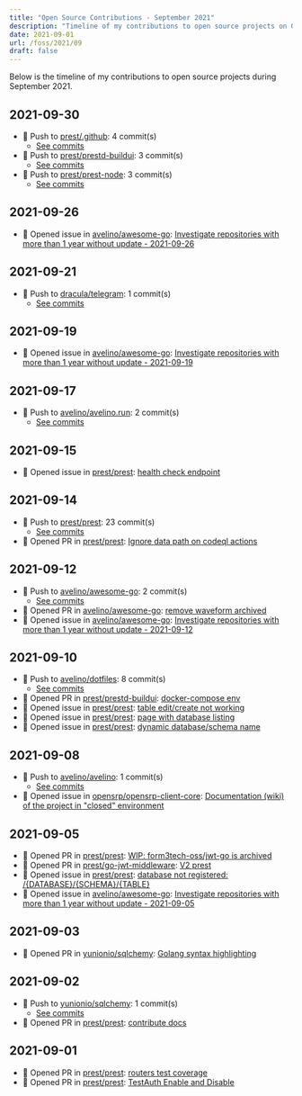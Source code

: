 ```yaml
---
title: "Open Source Contributions - September 2021"
description: "Timeline of my contributions to open source projects on GitHub during September 2021."
date: 2021-09-01
url: /foss/2021/09
draft: false
---
```


Below is the timeline of my contributions to open source projects during September 2021.

## 2021-09-30

- 🔨 Push to [prest/.github](https://github.com/prest/.github): 4 commit(s)
  - [See commits](https://github.com/prest/.github/commits?author=avelino&since=2021-09-30T00:00:00Z&until=2021-09-30T23:59:59Z)
- 🔨 Push to [prest/prestd-buildui](https://github.com/prest/prestd-buildui): 3 commit(s)
  - [See commits](https://github.com/prest/prestd-buildui/commits?author=avelino&since=2021-09-30T00:00:00Z&until=2021-09-30T23:59:59Z)
- 🔨 Push to [prest/prest-node](https://github.com/prest/prest-node): 3 commit(s)
  - [See commits](https://github.com/prest/prest-node/commits?author=avelino&since=2021-09-30T00:00:00Z&until=2021-09-30T23:59:59Z)

## 2021-09-26

- 🐛 Opened issue in [avelino/awesome-go](https://github.com/avelino/awesome-go): [Investigate repositories with more than 1 year without update - 2021-09-26](https://github.com/avelino/awesome-go/issues/3759)

## 2021-09-21

- 🔨 Push to [dracula/telegram](https://github.com/dracula/telegram): 1 commit(s)
  - [See commits](https://github.com/dracula/telegram/commits?author=avelino&since=2021-09-21T00:00:00Z&until=2021-09-21T23:59:59Z)

## 2021-09-19

- 🐛 Opened issue in [avelino/awesome-go](https://github.com/avelino/awesome-go): [Investigate repositories with more than 1 year without update - 2021-09-19](https://github.com/avelino/awesome-go/issues/3752)

## 2021-09-17

- 🔨 Push to [avelino/avelino.run](https://github.com/avelino/avelino.run): 2 commit(s)
  - [See commits](https://github.com/avelino/avelino.run/commits?author=avelino&since=2021-09-17T00:00:00Z&until=2021-09-17T23:59:59Z)

## 2021-09-15

- 🐛 Opened issue in [prest/prest](https://github.com/prest/prest): [health check endpoint](https://github.com/prest/prest/issues/606)

## 2021-09-14

- 🔨 Push to [prest/prest](https://github.com/prest/prest): 23 commit(s)
  - [See commits](https://github.com/prest/prest/commits?author=avelino&since=2021-09-14T00:00:00Z&until=2021-09-14T23:59:59Z)
- 🔀 Opened PR in [prest/prest](https://github.com/prest/prest): [Ignore data path on codeql actions](https://github.com/prest/prest/pull/604)

## 2021-09-12

- 🔨 Push to [avelino/awesome-go](https://github.com/avelino/awesome-go): 2 commit(s)
  - [See commits](https://github.com/avelino/awesome-go/commits?author=avelino&since=2021-09-12T00:00:00Z&until=2021-09-12T23:59:59Z)
- 🔀 Opened PR in [avelino/awesome-go](https://github.com/avelino/awesome-go): [remove waveform archived](https://github.com/avelino/awesome-go/pull/3745)
- 🐛 Opened issue in [avelino/awesome-go](https://github.com/avelino/awesome-go): [Investigate repositories with more than 1 year without update - 2021-09-12](https://github.com/avelino/awesome-go/issues/3743)

## 2021-09-10

- 🔨 Push to [avelino/dotfiles](https://github.com/avelino/dotfiles): 8 commit(s)
  - [See commits](https://github.com/avelino/dotfiles/commits?author=avelino&since=2021-09-10T00:00:00Z&until=2021-09-10T23:59:59Z)
- 🔀 Opened PR in [prest/prestd-buildui](https://github.com/prest/prestd-buildui): [docker-compose env](https://github.com/prest/prestd-buildui/pull/8)
- 🐛 Opened issue in [prest/prest](https://github.com/prest/prest): [table edit/create not working](https://github.com/prest/prest/issues/610)
- 🐛 Opened issue in [prest/prest](https://github.com/prest/prest): [page with database listing](https://github.com/prest/prest/issues/609)
- 🐛 Opened issue in [prest/prest](https://github.com/prest/prest): [dynamic database/schema name](https://github.com/prest/prest/issues/608)

## 2021-09-08

- 🔨 Push to [avelino/avelino](https://github.com/avelino/avelino): 1 commit(s)
  - [See commits](https://github.com/avelino/avelino/commits?author=avelino&since=2021-09-08T00:00:00Z&until=2021-09-08T23:59:59Z)
- 🐛 Opened issue in [opensrp/opensrp-client-core](https://github.com/opensrp/opensrp-client-core): [Documentation (wiki) of the project in "closed" environment](https://github.com/opensrp/opensrp-client-core/issues/833)

## 2021-09-05

- 🔀 Opened PR in [prest/prest](https://github.com/prest/prest): [WIP: form3tech-oss/jwt-go is archived](https://github.com/prest/prest/pull/600)
- 🔀 Opened PR in [prest/go-jwt-middleware](https://github.com/prest/go-jwt-middleware): [V2 prest](https://github.com/prest/go-jwt-middleware/pull/1)
- 🐛 Opened issue in [prest/prest](https://github.com/prest/prest): [database not registered: /{DATABASE}/{SCHEMA}/{TABLE}](https://github.com/prest/prest/issues/601)
- 🐛 Opened issue in [avelino/awesome-go](https://github.com/avelino/awesome-go): [Investigate repositories with more than 1 year without update - 2021-09-05](https://github.com/avelino/awesome-go/issues/3731)

## 2021-09-03

- 🔀 Opened PR in [yunionio/sqlchemy](https://github.com/yunionio/sqlchemy): [Golang syntax highlighting](https://github.com/yunionio/sqlchemy/pull/89)

## 2021-09-02

- 🔨 Push to [yunionio/sqlchemy](https://github.com/yunionio/sqlchemy): 1 commit(s)
  - [See commits](https://github.com/yunionio/sqlchemy/commits?author=avelino&since=2021-09-02T00:00:00Z&until=2021-09-02T23:59:59Z)
- 🔀 Opened PR in [prest/prest](https://github.com/prest/prest): [contribute docs](https://github.com/prest/prest/pull/598)

## 2021-09-01

- 🔀 Opened PR in [prest/prest](https://github.com/prest/prest): [routers test coverage](https://github.com/prest/prest/pull/597)
- 🔀 Opened PR in [prest/prest](https://github.com/prest/prest): [TestAuth Enable and Disable](https://github.com/prest/prest/pull/596)

